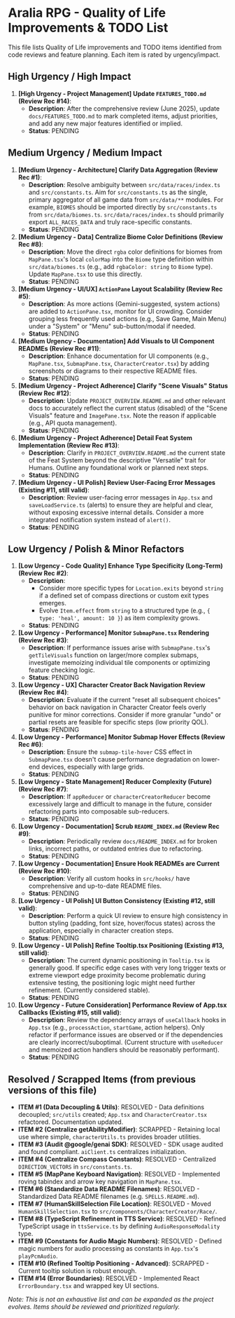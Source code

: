 
# Aralia RPG - Quality of Life Improvements & TODO List

This file lists Quality of Life improvements and TODO items identified
from code reviews and feature planning. Each item is rated by urgency/impact.

## High Urgency / High Impact
1.  **[High Urgency - Project Management] Update `FEATURES_TODO.md` (Review Rec #14)**:
    *   **Description**: After the comprehensive review (June 2025), update `docs/FEATURES_TODO.md` to mark completed items, adjust priorities, and add any new major features identified or implied.
    *   **Status**: PENDING

## Medium Urgency / Medium Impact
1.  **[Medium Urgency - Architecture] Clarify Data Aggregation (Review Rec #1)**:
    *   **Description**: Resolve ambiguity between `src/data/races/index.ts` and `src/constants.ts`. Aim for `src/constants.ts` as the single, primary aggregator of all game data from `src/data/**` modules. For example, `BIOMES` should be imported directly by `src/constants.ts` from `src/data/biomes.ts`. `src/data/races/index.ts` should primarily export `ALL_RACES_DATA` and truly race-specific constants.
    *   **Status**: PENDING
2.  **[Medium Urgency - Data] Centralize Biome Color Definitions (Review Rec #8)**:
    *   **Description**: Move the direct `rgba` color definitions for biomes from `MapPane.tsx`'s local `colorMap` into the `Biome` type definition within `src/data/biomes.ts` (e.g., add `rgbaColor: string` to `Biome` type). Update `MapPane.tsx` to use this directly.
    *   **Status**: PENDING
3.  **[Medium Urgency - UI/UX] `ActionPane` Layout Scalability (Review Rec #5)**:
    *   **Description**: As more actions (Gemini-suggested, system actions) are added to `ActionPane.tsx`, monitor for UI crowding. Consider grouping less frequently used actions (e.g., Save Game, Main Menu) under a "System" or "Menu" sub-button/modal if needed.
    *   **Status**: PENDING
4.  **[Medium Urgency - Documentation] Add Visuals to UI Component READMEs (Review Rec #11)**:
    *   **Description**: Enhance documentation for UI components (e.g., `MapPane.tsx`, `SubmapPane.tsx`, `CharacterCreator.tsx`) by adding screenshots or diagrams to their respective README files.
    *   **Status**: PENDING
5.  **[Medium Urgency - Project Adherence] Clarify "Scene Visuals" Status (Review Rec #12)**:
    *   **Description**: Update `PROJECT_OVERVIEW.README.md` and other relevant docs to accurately reflect the current status (disabled) of the "Scene Visuals" feature and `ImagePane.tsx`. Note the reason if applicable (e.g., API quota management).
    *   **Status**: PENDING
6.  **[Medium Urgency - Project Adherence] Detail Feat System Implementation (Review Rec #13)**:
    *   **Description**: Clarify in `PROJECT_OVERVIEW.README.md` the current state of the Feat System beyond the descriptive "Versatile" trait for Humans. Outline any foundational work or planned next steps.
    *   **Status**: PENDING
7.  **[Medium Urgency - UI Polish] Review User-Facing Error Messages (Existing #11, still valid)**:
    *   **Description**: Review user-facing error messages in `App.tsx` and `saveLoadService.ts` (alerts) to ensure they are helpful and clear, without exposing excessive internal details. Consider a more integrated notification system instead of `alert()`.
    *   **Status**: PENDING

## Low Urgency / Polish & Minor Refactors
1.  **[Low Urgency - Code Quality] Enhance Type Specificity (Long-Term) (Review Rec #2)**:
    *   **Description**:
        *   Consider more specific types for `Location.exits` beyond `string` if a defined set of compass directions or custom exit types emerges.
        *   Evolve `Item.effect` from `string` to a structured type (e.g., `{ type: 'heal', amount: 10 }`) as item complexity grows.
    *   **Status**: PENDING
2.  **[Low Urgency - Performance] Monitor `SubmapPane.tsx` Rendering (Review Rec #3)**:
    *   **Description**: If performance issues arise with `SubmapPane.tsx`'s `getTileVisuals` function on larger/more complex submaps, investigate memoizing individual tile components or optimizing feature checking logic.
    *   **Status**: PENDING
3.  **[Low Urgency - UX] Character Creator Back Navigation Review (Review Rec #4)**:
    *   **Description**: Evaluate if the current "reset all subsequent choices" behavior on back navigation in Character Creator feels overly punitive for minor corrections. Consider if more granular "undo" or partial resets are feasible for specific steps (low priority QOL).
    *   **Status**: PENDING
4.  **[Low Urgency - Performance] Monitor Submap Hover Effects (Review Rec #6)**:
    *   **Description**: Ensure the `submap-tile-hover` CSS effect in `SubmapPane.tsx` doesn't cause performance degradation on lower-end devices, especially with large grids.
    *   **Status**: PENDING
5.  **[Low Urgency - State Management] Reducer Complexity (Future) (Review Rec #7)**:
    *   **Description**: If `appReducer` or `characterCreatorReducer` become excessively large and difficult to manage in the future, consider refactoring parts into composable sub-reducers.
    *   **Status**: PENDING
6.  **[Low Urgency - Documentation] Scrub `README_INDEX.md` (Review Rec #9)**:
    *   **Description**: Periodically review `docs/README_INDEX.md` for broken links, incorrect paths, or outdated entries due to refactoring.
    *   **Status**: PENDING
7.  **[Low Urgency - Documentation] Ensure Hook READMEs are Current (Review Rec #10)**:
    *   **Description**: Verify all custom hooks in `src/hooks/` have comprehensive and up-to-date README files.
    *   **Status**: PENDING
8.  **[Low Urgency - UI Polish] UI Button Consistency (Existing #12, still valid)**:
    *   **Description**: Perform a quick UI review to ensure high consistency in button styling (padding, font size, hover/focus states) across the application, especially in character creation steps.
    *   **Status**: PENDING
9.  **[Low Urgency - UI Polish] Refine Tooltip.tsx Positioning (Existing #13, still valid)**:
    *   **Description**: The current dynamic positioning in `Tooltip.tsx` is generally good. If specific edge cases with very long trigger texts or extreme viewport edge proximity become problematic during extensive testing, the positioning logic might need further refinement. (Currently considered stable).
    *   **Status**: PENDING
10. **[Low Urgency - Future Consideration] Performance Review of App.tsx Callbacks (Existing #15, still valid)**:
    *   **Description**: Review the dependency arrays of `useCallback` hooks in `App.tsx` (e.g., `processAction`, `startGame`, action helpers). Only refactor if performance issues are observed or if the dependencies are clearly incorrect/suboptimal. (Current structure with `useReducer` and memoized action handlers should be reasonably performant).
    *   **Status**: PENDING


## Resolved / Scrapped Items (from previous versions of this file)
*   **ITEM #1 (Data Decoupling & Utils)**: RESOLVED - Data definitions decoupled; `src/utils` created; `App.tsx` and `CharacterCreator.tsx` refactored. Documentation updated.
*   **ITEM #2 (Centralize getAbilityModifier)**: SCRAPPED - Retaining local use where simple, `characterUtils.ts` provides broader utilities.
*   **ITEM #3 (Audit @google/genai SDK)**: RESOLVED - SDK usage audited and found compliant. `aiClient.ts` centralizes initialization.
*   **ITEM #4 (Centralize Compass Constants)**: RESOLVED - Centralized `DIRECTION_VECTORS` in `src/constants.ts`.
*   **ITEM #5 (MapPane Keyboard Navigation)**: RESOLVED - Implemented roving tabindex and arrow key navigation in `MapPane.tsx`.
*   **ITEM #6 (Standardize Data README Filenames)**: RESOLVED - Standardized Data README filenames (e.g. `SPELLS.README.md`).
*   **ITEM #7 (HumanSkillSelection File Location)**: RESOLVED - Moved `HumanSkillSelection.tsx` to `src/components/CharacterCreator/Race/`.
*   **ITEM #8 (TypeScript Refinement in TTS Service)**: RESOLVED - Refined TypeScript usage in `ttsService.ts` by defining `AudioResponseModality` type.
*   **ITEM #9 (Constants for Audio Magic Numbers)**: RESOLVED - Defined magic numbers for audio processing as constants in `App.tsx`'s `playPcmAudio`.
*   **ITEM #10 (Refined Tooltip Positioning - Advanced)**: SCRAPPED - Current tooltip solution is robust enough.
*   **ITEM #14 (Error Boundaries)**: RESOLVED - Implemented React `ErrorBoundary.tsx` and wrapped key UI sections.

*Note: This is not an exhaustive list and can be expanded as the project evolves.
Items should be reviewed and prioritized regularly.*
